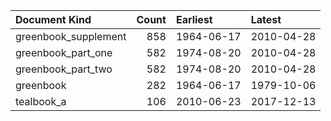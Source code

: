| Document Kind        |   Count | Earliest   | Latest     |
|:---------------------|--------:|:-----------|:-----------|
| greenbook_supplement |     858 | 1964-06-17 | 2010-04-28 |
| greenbook_part_one   |     582 | 1974-08-20 | 2010-04-28 |
| greenbook_part_two   |     582 | 1974-08-20 | 2010-04-28 |
| greenbook            |     282 | 1964-06-17 | 1979-10-06 |
| tealbook_a           |     106 | 2010-06-23 | 2017-12-13 |
